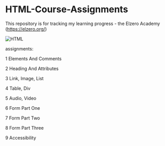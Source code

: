 # HTML-Course-Assignments

This repository is for tracking my learning progress - the Elzero Academy (https://elzero.org/)

![HTML](https://github.com/user-attachments/assets/52001040-188a-459a-9f75-b60cbac5bc0f)



assignments:

1 Elements And Comments
 
2 Heading And Attributes
 
3 Link, Image, List

4 Table, Div

5  Audio, Video

6 Form Part One

7  Form Part Two

8  Form Part Three

9  Accessibility


